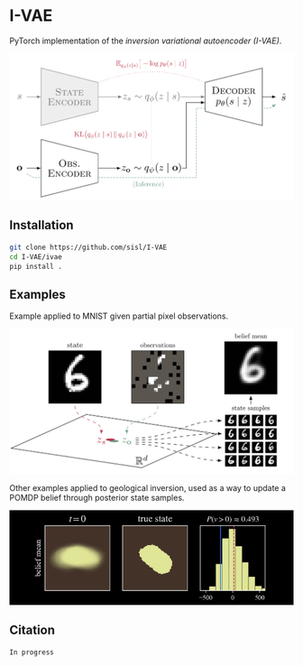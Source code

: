 # I-VAE

PyTorch implementation of the _inversion variational autoencoder (I-VAE)_.

<p align="center">
    <picture>
        <source media="(prefers-color-scheme: light)" srcset="./media/ivae-light.png">
        <source media="(prefers-color-scheme: dark)" srcset="./media/ivae-dark.png">
        <img src="./media/ivae-light.png">
    </picture>
</p>

## Installation
```sh
git clone https://github.com/sisl/I-VAE
cd I-VAE/ivae
pip install .
```

## Examples

Example applied to MNIST given partial pixel observations.

<p align="center">
    <picture>
        <source media="(prefers-color-scheme: light)" srcset="./media/mnist-light.png">
        <source media="(prefers-color-scheme: dark)" srcset="./media/mnist-dark.png">
        <img src="./media/mnist-light.png">
    </picture>
</p>

Other examples applied to geological inversion, used as a way to update a POMDP belief through posterior state samples.

<p align="center">
    <img src="./media/geological-inversion.gif">
</p>


## Citation
```
In progress
```
